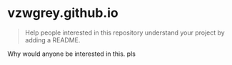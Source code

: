 # vzwgrey.github.io

>Help people interested in this repository understand your project by adding a README.

Why would anyone be interested in this. pls
